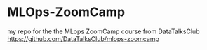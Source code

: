 # MLOps-ZoomCamp
my repo for the the MLops ZoomCamp course from DataTalksClub https://github.com/DataTalksClub/mlops-zoomcamp

